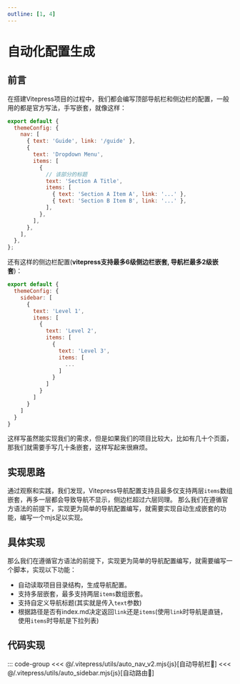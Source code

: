 ```yaml
---
outline: [1, 4]
---
```


# 自动化配置生成

## 前言

在搭建Vitepress项目的过程中，我们都会编写顶部导航栏和侧边栏的配置，一般用的都是官方写法，手写嵌套，就像这样：

```js
export default {
  themeConfig: {
    nav: [
      { text: 'Guide', link: '/guide' },
      {
        text: 'Dropdown Menu',
        items: [
          {
            // 该部分的标题
            text: 'Section A Title',
            items: [
              { text: 'Section A Item A', link: '...' },
              { text: 'Section B Item B', link: '...' },
            ],
          },
        ],
      },
    ],
  },
};
```

还有这样的侧边栏配置(**vitepress支持最多6级侧边栏嵌套, 导航栏最多2级嵌套**)：

```js
export default {
  themeConfig: {
    sidebar: [
      {
        text: 'Level 1',
        items: [
          {
            text: 'Level 2',
            items: [
              {
                text: 'Level 3',
                items: [
                  ...
                ]
              }
            ]
          }
        ]
      }
    ]
  }
}
```

这样写虽然能实现我们的需求，但是如果我们的项目比较大，比如有几十个页面，那我们就需要手写几十条嵌套，这样写起来很麻烦。

## 实现思路

通过观察和实践，我们发现，Vitepress导航配置支持且最多仅支持两层`items`数组嵌套，再多一层都会导致导航不显示，侧边栏超过六层同理。
那么我们在遵循官方语法的前提下，实现更为简单的导航配置编写，就需要实现自动生成嵌套的功能，编写一个mjs足以实现。

## 具体实现

那么我们在遵循官方语法的前提下，实现更为简单的导航配置编写，就需要编写一个脚本，实现以下功能：

- 自动读取项目目录结构，生成导航配置。
- 支持多层嵌套，最多支持两层`items`数组嵌套。
- 支持自定义导航标题(其实就是传入`text`参数)
- 根据路径是否有index.md决定返回`link`还是`items`(使用`link`时导航是直链，使用`items`时导航是下拉列表)

## 代码实现

<!-- 代码文件内容 -->

::: code-group
<<< @/.vitepress/utils/auto_nav_v2.mjs{js}[自动导航栏🤔]
<<< @/.vitepress/utils/auto_sidebar.mjs{js}[自动路由🤔]
